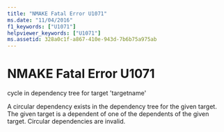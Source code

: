 ```yaml
---
title: "NMAKE Fatal Error U1071"
ms.date: "11/04/2016"
f1_keywords: ["U1071"]
helpviewer_keywords: ["U1071"]
ms.assetid: 328a0c1f-a867-410e-943d-7b6b75a975ab
---
```

# NMAKE Fatal Error U1071

cycle in dependency tree for target 'targetname'

A circular dependency exists in the dependency tree for the given target. The given target is a dependent of one of the dependents of the given target. Circular dependencies are invalid.